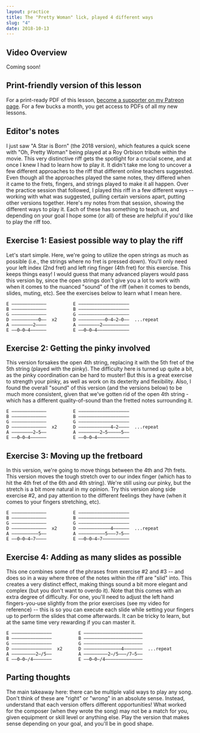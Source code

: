 ```yaml
---
layout: practice
title: The "Pretty Woman" lick, played 4 different ways
slug: "4"
date: 2018-10-13
---
```


## Video Overview

<!-- <iframe width="560" height="315" src="https://www.youtube.com/embed/BXYjZc_g1Uo?showinfo=0" frameborder="0" allowfullscreen></iframe> -->

Coming soon!

## Print-friendly version of this lesson

For a print-ready PDF of this lesson, [become a supporter on my Patreon page](https://www.patreon.com/songnotes). For a few bucks a month, you get access to PDFs of all my new lessons.

## Editor's notes

I just saw "A Star is Born" (the 2018 version), which features a quick scene with "Oh, Pretty Woman" being played at a Roy Orbison tribute within the movie. This very distinctive riff gets the spotlight for a crucial scene, and at once I knew I had to learn how to play it. It didn't take me long to uncover a few different approaches to the riff that different online teachers suggested. Even though all the approaches played the same notes, they differed when it came to the frets, fingers, and strings played to make it all happen. Over the practice session that followed, I played this riff in a few different ways -- working with what was suggested, pulling certain versions apart, putting other versions together. Here's my notes from that session, showing the different ways to play it. Each of these has something to teach us, and depending on your goal I hope some (or all) of these are helpful if you'd like to play the riff too.

## Exercise 1: Easiest possible way to play the riff

Let's start simple. Here, we're going to utilize the open strings as much as possible (i.e., the strings where no fret is pressed down). You'll only need your left index (2nd fret) and left ring finger (4th fret) for this exercise. This keeps things easy! I would guess that many advanced players would pass this version by, since the open strings don't give you a lot to work with when it comes to the nuanced "sound" of the riff (when it comes to bends, slides, muting, etc). See the exercises below to learn what I mean here.

    E –––––––––––––          E –––––––––––––––––––
    B –––––––––––––          B –––––––––––––––––––
    G –––––––––––––          G –––––––––––––––––––
    D ––––––––––0––  x2      D ––––––––––0–4–2–0––  ...repeat
    A ––––––––2––––          A ––––––––2––––––––––
    E ––0–0–4––––––          E ––0–0–4––––––––––––


## Exercise 2: Getting the pinky involved

This version forsakes the open 4th string, replacing it with the 5th fret of the 5th string (played with the pinky). The difficulty here is turned up quite a bit, as the pinky coordination can be hard to muster! But this is a great exercise to strength your pinky, as well as work on its dexterity and flexibility. Also, I found the overall "sound" of this version (and the versions below) to be much more consistent, given that we've gotten rid of the open 4th string - which has a different quality-of-sound than the fretted notes surrounding it.

    E –––––––––––––          E –––––––––––––––––––
    B –––––––––––––          B –––––––––––––––––––
    G –––––––––––––          G –––––––––––––––––––
    D –––––––––––––  x2      D ––––––––––––4–2––––  ...repeat
    A ––––––––2–5––          A ––––––––2–5–––––5––
    E ––0–0–4––––––          E ––0–0–4––––––––––––

## Exercise 3: Moving up the fretboard

In this version, we're going to move things between the 4th and 7th frets. This version moves the tough stretch over to our index finger (which has to hit the 4th fret of the 6th and 4th string). We're still using our pinky, but the stretch is a bit more natural in my opinion. Try this version along side exercise #2, and pay attention to the different feelings they have (when it comes to your fingers stretching, etc).

    E –––––––––––––          E –––––––––––––––––––
    B –––––––––––––          B –––––––––––––––––––
    G –––––––––––––          G –––––––––––––––––––
    D –––––––––––––  x2      D ––––––––––––4––––––  ...repeat
    A ––––––––––5––          A ––––––––––5–––7–5––
    E ––0–0–4–7––––          E ––0–0–4–7––––––––––

## Exercise 4: Adding as many slides as possible

This one combines some of the phrases from exercise #2 and #3 -- and does so in a way where three of the notes within the riff are "slid" into. This creates a very distinct effect, making things sound a bit more elegant and complex (but you don't want to overdo it). Note that this comes with an extra degree of difficulty. For one, you'll need to adjust the left hand fingers-you-use slightly from the prior exercises (see my video for reference) -- this is so you can execute each slide while setting your fingers up to perform the slides that come afterwards. It can be tricky to learn, but at the same time very rewarding if you can master it.

    E –––––––––––––––          E ––––––––––––––––––––––
    B –––––––––––––––          B ––––––––––––––––––––––
    G –––––––––––––––          G ––––––––––––––––––––––
    D –––––––––––––––  x2      D ––––––––––––––4–––––––  ...repeat
    A –––––––––2–/5––          A –––––––––2–/5–––/7–5––
    E ––0–0–/4–––––––          E ––0–0–/4––––––––––––––

## Parting thoughts

The main takeaway here: there can be multiple valid ways to play any song. Don't think of these are "right" or "wrong" in an absolute sense. Instead, understand that each version offers different opportunities! What worked for the composer (when they wrote the song) may not be a match for you, given equipment or skill level or anything else. Play the version that makes sense depending on your goal, and you'll be in good shape.
